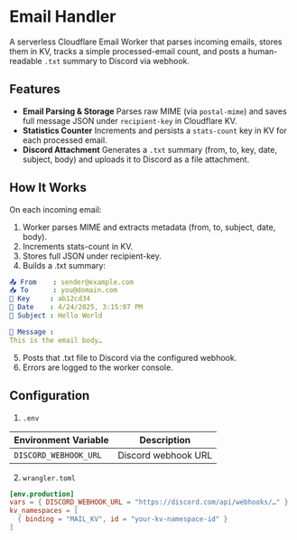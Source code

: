 # Email Handler

A serverless Cloudflare Email Worker that parses incoming emails, stores them in KV, tracks a simple processed-email count, and posts a human-readable `.txt` summary to Discord via webhook.

## Features

- **Email Parsing & Storage**
  Parses raw MIME (via `postal-mime`) and saves full message JSON under `recipient-key` in Cloudflare KV.
- **Statistics Counter**
  Increments and persists a `stats-count` key in KV for each processed email.
- **Discord Attachment**
  Generates a `.txt` summary (from, to, key, date, subject, body) and uploads it to Discord as a file attachment.

## How It Works

On each incoming email:

1. Worker parses MIME and extracts metadata (from, to, subject, date, body).
2. Increments stats-count in KV.
3. Stores full JSON under recipient-key.
4. Builds a .txt summary:

```yaml
📤 From    : sender@example.com
📥 To      : you@domain.com
🔐 Key     : ab12cd34
📅 Date    : 4/24/2025, 3:15:07 PM
🧾 Subject : Hello World

💌 Message :
This is the email body…
```

5. Posts that .txt file to Discord via the configured webhook.
6. Errors are logged to the worker console.

## Configuration

1. `.env`

| Environment Variable  | Description         |
| --------------------- | ------------------- |
| `DISCORD_WEBHOOK_URL` | Discord webhook URL |

2. `wrangler.toml`

```toml
[env.production]
vars = { DISCORD_WEBHOOK_URL = "https://discord.com/api/webhooks/…" }
kv_namespaces = [
  { binding = "MAIL_KV", id = "your-kv-namespace-id" }
]
```
